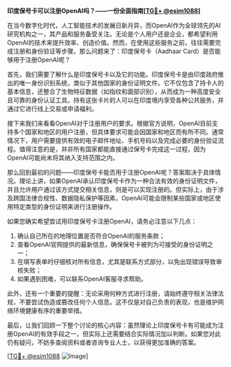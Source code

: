 **印度保号卡可以注册OpenAI吗？——一份全面指南[[TG💪+ @esim1088](https://t.me/s/esim1088)]**

在当今数字化时代，人工智能技术的发展日新月异，而OpenAI作为全球领先的AI研究机构之一，其产品和服务备受关注。无论是个人用户还是企业，都希望利用OpenAI的技术来提升效率、创造价值。然而，在使用这些服务之前，往往需要完成注册和身份验证等步骤。那么问题来了：印度保号卡（Aadhaar Card）是否能够用于注册OpenAI呢？

首先，我们需要了解什么是印度保号卡以及它的功能。印度保号卡是由印度政府推出的唯一身份识别系统，类似于其他国家的身份证明文件。它不仅包含了持卡人的基本信息，还整合了生物特征数据（如指纹和面部识别），从而成为一种高度安全且可靠的身份认证工具。持有这张卡片的人可以在印度境内享受各种公共服务，并通过它进行线上交易或申请福利。

接下来我们来看看OpenAI对于注册用户的要求。根据官方说明，OpenAI目前支持多个国家和地区的用户注册，但具体要求可能会因国家和地区而有所不同。通常情况下，用户需要提供有效的电子邮件地址、手机号码以及完成必要的身份验证流程。值得注意的是，并非所有国家都能直接通过保号卡完成这一过程，因为OpenAI可能尚未将其纳入支持范围之内。

那么回到最初的问题——印度保号卡能否用于注册OpenAI呢？答案取决于具体情况。理论上讲，如果OpenAI承认印度保号卡作为一种合法有效的身份证明文件，并且允许用户通过该方式提交相关信息，则是可以实现注册的。但实际上，由于涉及跨国法律合规性、数据隐私保护等因素，OpenAI可能会限制某些国家或地区使用特定类型的身份证明来进行注册操作。

如果您确实希望尝试用印度保号卡注册OpenAI，请务必注意以下几点：

1. 确认自己所在的地理位置是否符合OpenAI的服务条款；
2. 查看OpenAI官网提供的最新信息，确保保号卡被列为可接受的身份证明之一；
3. 在填写表单时仔细核对所有信息，尤其是联系方式部分，以免出现错误导致审核失败；
4. 如果遇到困难，可以联系OpenAI客服寻求帮助。

此外，还有一个重要的提醒：无论采用何种方式进行注册，请始终遵守相关法律法规，不要尝试伪造或篡改任何个人信息。这不仅是对自己负责的表现，也是维护网络环境健康有序的重要举措。

最后，让我们回顾一下整个讨论的核心内容：虽然理论上印度保号卡有可能成为注册OpenAI的有效手段之一，但实际上还需要结合实际情况加以判断。如果您对此仍有疑问，不妨多查阅资料或者咨询专业人士，以获得更加准确的答案。

[[TG💪+ @esim1088](https://t.me/s/esim1088) ![Image](https://i.postimg.cc/4NQfJmqS/Snipaste-2025-05-13-00-14-12.png)]